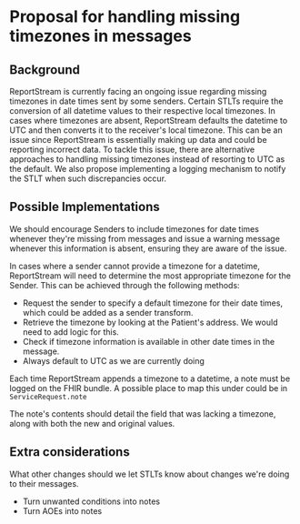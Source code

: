 # Proposal for handling missing timezones in messages

## Background

ReportStream is currently facing an ongoing issue regarding missing timezones in date times sent by some senders. 
Certain STLTs require the conversion of all datetime values to their respective local timezones. In cases where 
timezones are absent, ReportStream defaults the datetime to UTC and then converts it to the receiver's local timezone.
This can be an issue since ReportStream is essentially making up data and could be reporting incorrect data.
To tackle this issue, there are alternative approaches to handling missing timezones instead of resorting to UTC 
as the default. We also propose implementing a logging mechanism to notify the STLT when such discrepancies occur.

## Possible Implementations

We should encourage Senders to include timezones for date times whenever they're missing from messages and issue 
a warning message whenever this information is absent, ensuring they are aware of the issue.

In cases where a sender cannot provide a timezone for a datetime, ReportStream will need to determine the most appropriate timezone for the Sender. This can be achieved through the following methods:

* Request the sender to specify a default timezone for their date times, which could be added as a sender transform.
* Retrieve the timezone by looking at the Patient's address. We would need to add logic for this.
* Check if timezone information is available in other date times in the message.
* Always default to UTC as we are currently doing

Each time ReportStream appends a timezone to a datetime, a note must be logged on the FHIR bundle.  A possible place to
map this under could be in `ServiceRequest.note`

The note's contents should detail the field that was lacking a timezone, along with both the new and original values.

## Extra considerations

What other changes should we let STLTs know about changes we're doing to their messages.

* Turn unwanted conditions into notes
* Turn AOEs into notes


